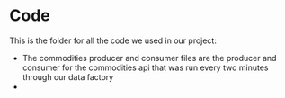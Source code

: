 # Code

This is the folder for all the code we used in our project:
 - The commodities producer and consumer files are the producer and consumer for the commodities api that was run every two minutes through our data factory 
 - 
